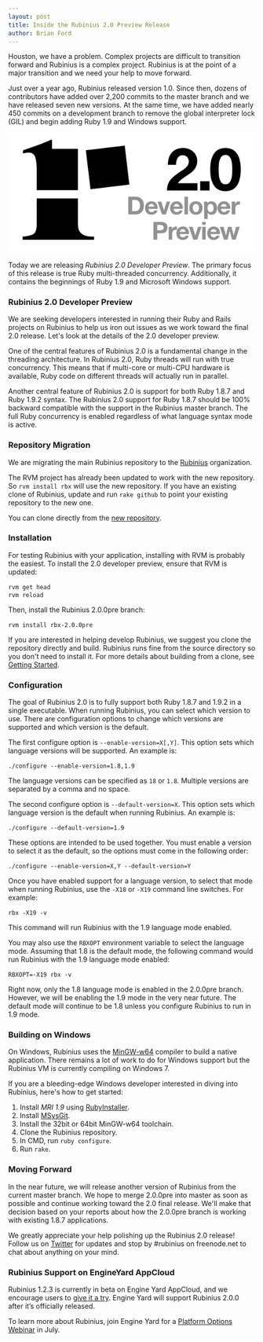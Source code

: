 ```yaml
---
layout: post
title: Inside the Rubinius 2.0 Preview Release
author: Brian Ford
---
```


Houston, we have a problem. Complex projects are difficult to transition
forward and Rubinius is a complex project. Rubinius is at the point of a major
transition and we need your help to move forward.

Just over a year ago, Rubinius released version 1.0. Since then, dozens of
contributors have added over 2,200 commits to the master branch and we have
released seven new versions. At the same time, we have added nearly 450
commits on a development branch to remove the global interpreter lock (GIL)
and begin adding Ruby 1.9 and Windows support.

![Rubinius 2.0 Developer Preview](/images/rubinius-2-0-developer-preview-blog-post.png)

Today we are releasing *Rubinius 2.0 Developer Preview*. The primary focus of
this release is true Ruby multi-threaded concurrency. Additionally, it
contains the beginnings of Ruby 1.9 and Microsoft Windows support.


### Rubinius 2.0 Developer Preview

We are seeking developers interested in running their Ruby and Rails projects
on Rubinius to help us iron out issues as we work toward the final 2.0
release. Let's look at the details of the 2.0 developer preview.

One of the central features of Rubinius 2.0 is a fundamental change in the
threading architecture. In Rubinius 2.0, Ruby threads will run with true
concurrency. This means that if multi-core or multi-CPU hardware is available,
Ruby code on different threads will actually run in parallel.

Another central feature of Rubinius 2.0 is support for both Ruby 1.8.7 and
Ruby 1.9.2 syntax. The Rubinius 2.0 support for Ruby 1.8.7 should be 100%
backward compatible with the support in the Rubinius master branch. The full
Ruby concurrency is enabled regardless of what language syntax mode is active.


### Repository Migration

We are migrating the main Rubinius repository to the [Rubinius](
https://github.com/rubinius) organization.

The RVM project has already been updated to work with the new repository. So
`rvm install rbx` will use the new repository.  If you have an existing clone
of Rubinius, update and run `rake github` to point your existing repository to
the new one.

You can clone directly from the [new repository](https://github.com/rubinius/rubinius).


### Installation

For testing Rubinius with your application, installing with RVM is probably
the easiest. To install the 2.0 developer preview, ensure that RVM is updated:

    rvm get head
    rvm reload

Then, install the Rubinius 2.0.0pre branch:

    rvm install rbx-2.0.0pre

If you are interested in helping develop Rubinius, we suggest you clone the
repository directly and build. Rubinius runs fine from the source directory so
you don't need to install it. For more details about building from a clone,
see [Getting Started](http://rubini.us/doc/en/getting-started/).


### Configuration

The goal of Rubinius 2.0 is to fully support both Ruby 1.8.7 and 1.9.2 in a
single executable. When running Rubinius, you can select which version to use.
There are configuration options to change which versions are supported and
which version is the default.

The first configure option is `--enable-version=X[,Y]`. This option sets which
language versions will be supported. An example is:

    ./configure --enable-version=1.8,1.9

The language versions can be specified as `18` or `1.8`. Multiple versions are
separated by a comma and no space.

The second configure option is `--default-version=X`. This option sets which
language version is the default when running Rubinius. An example is:

    ./configure --default-version=1.9

These options are intended to be used together. You must enable a version to
select it as the default, so the options must come in the following order:

    ./configure --enable-version=X,Y --default-version=Y

Once you have enabled support for a language version, to select that mode when
running Rubinius, use the `-X18` or `-X19` command line switches. For example:

    rbx -X19 -v

This command will run Rubinius with the 1.9 language mode enabled.

You may also use the `RBXOPT` environment variable to select the language
mode. Assuming that 1.8 is the default mode, the following command would run
Rubinius with the 1.9 language mode enabled:

    RBXOPT=-X19 rbx -v

Right now, only the 1.8 language mode is enabled in the 2.0.0pre branch.
However, we will be enabling the 1.9 mode in the very near future. The default
mode will continue to be 1.8 unless you configure Rubinius to run in 1.9 mode.


### Building on Windows

On Windows, Rubinius uses the [MinGW-w64](http://mingw-w64.sourceforge.net/)
compiler to build a native application. There remains a lot of work to do for
Windows support but the Rubinius VM is currently compiling on Windows 7.

If you are a bleeding-edge Windows developer interested in diving into
Rubinius, here's how to get started:

1. Install *MRI 1.9* using [RubyInstaller](http://rubyinstaller.org/).
1. Install [MSysGit](http://code.google.com/p/msysgit/).
1. Install the 32bit or 64bit MinGW-w64 toolchain.
1. Clone the Rubinius repository.
1. In CMD, run `ruby configure`.
1. Run `rake`.


### Moving Forward

In the near future, we will release another version of Rubinius from the
current master branch. We hope to merge 2.0.0pre into master as soon as
possible and continue working toward the 2.0 final release. We'll make that
decision based on your reports about how the 2.0.0pre branch is working with
existing 1.8.7 applications.

We greatly appreciate your help polishing up the Rubinius 2.0 release! Follow
us on [Twitter](https://twitter.com/rubinius) for updates and stop by #rubinius
on freenode.net to chat about anything on your mind.


### Rubinius Support on EngineYard AppCloud

Rubinius 1.2.3 is currently in beta on Engine Yard AppCloud, and we encourage
users to [give it a try](http://docs.engineyard.com/rubinius.html). Engine
Yard will support Rubinius 2.0.0 after it’s officially released.

To learn more about Rubinius, join Engine Yard for a [Platform Options Webinar](http://pages.engineyard.com/RubyPlatformOptionsWebinarJuly212011.html) in July.
